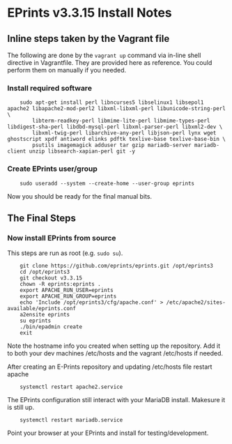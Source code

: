 
# EPrints v3.3.15 Install Notes

## Inline steps taken by the Vagrant file

The following are done by the `vagrant up` command via in-line shell directive in Vagrantfile. 
They are provided here as reference.  You could perform them on manually if you needed.

### Install required software

```shell
    sudo apt-get install perl libncurses5 libselinux1 libsepol1 apache2 libapache2-mod-perl2 libxml-libxml-perl libunicode-string-perl \
        libterm-readkey-perl libmime-lite-perl libmime-types-perl libdigest-sha-perl libdbd-mysql-perl libxml-parser-perl libxml2-dev \
        libxml-twig-perl libarchive-any-perl libjson-perl lynx wget ghostscript xpdf antiword elinks pdftk texlive-base texlive-base-bin \
        psutils imagemagick adduser tar gzip mariadb-server mariadb-client unzip libsearch-xapian-perl git -y
```

### Create EPrints user/group

```shell
    sudo useradd --system --create-home --user-group eprints
```        

Now you should be ready for the final manual bits.

## The Final Steps

### Now install EPrints from source

This steps are run as root (e.g. `sudo su`).

```shell
    git clone https://github.com/eprints/eprints.git /opt/eprints3
    cd /opt/eprints3
    git checkout v3.3.15
    chown -R eprints:eprints .
    export APACHE_RUN_USER=eprints
    export APACHE_RUN_GROUP=eprints
    echo 'Include /opt/eprints3/cfg/apache.conf' > /etc/apache2/sites-available/eprints.conf
    a2ensite eprints
    su eprints
    ./bin/epadmin create
    exit
```

Note the hostname info you created when setting up the repository. Add it
to both your dev machines /etc/hosts and the vagrant /etc/hosts if needed.

After creating an E-Prints repository and updating /etc/hosts file restart apache

```shell
    systemctl restart apache2.service
```

The EPrints configuration still interact with your MariaDB install. Makesure
it is still up.

```shell
    systemctl restart mariadb.service
```

Point your browser at your EPrints and install for testing/development.


